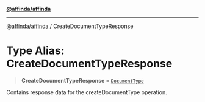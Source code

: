 [**@affinda/affinda**](../README.md)

***

[@affinda/affinda](../globals.md) / CreateDocumentTypeResponse

# Type Alias: CreateDocumentTypeResponse

> **CreateDocumentTypeResponse** = [`DocumentType`](../interfaces/DocumentType.md)

Contains response data for the createDocumentType operation.
